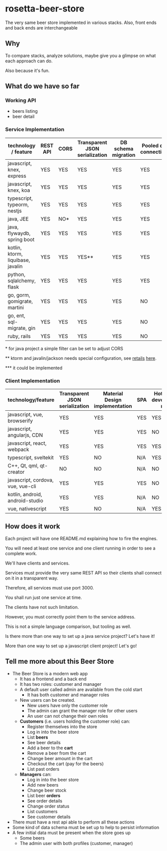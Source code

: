 # rosetta-beer-store

The very same beer store implemented in various stacks. Also, front ends and
back ends are interchangeable

## Why

To compare stacks, analyze solutions, maybe give you a glimpse on what each
approach can do.

Also because it's fun.

## What do we have so far

### Working API

- beers listing
- beer detail

### Service Implementation

| **technology / feature**          | REST API | CORS | Transparent JSON serialization | DB schema migration | Pooled db connection | Hot-reload development mode | Test Suite |
|-----------------------------------|----------|------|--------------------------------|---------------------|----------------------|-----------------------------|------------|
| javascript, knex, express         | YES      | YES  | YES                            | YES                 | YES                  | YES                         | YES        |
| javascript, knex, koa             | YES      | YES  | YES                            | YES                 | YES                  | YES                         | YES        |
| typescript, typeorm, nestjs       | YES      | YES  | YES                            | YES                 | YES                  | YES                         | ***        |
| java, JEE                         | YES      | NO*  | YES                            | YES                 | YES                  | YES                         | ***        |
| java, flywaydb, spring boot       | YES      | YES  | YES                            | YES                 | YES                  | NO                          | YES        |
| kotlin, ktorm, liquibase, javalin | YES      | YES  | YES**                          | YES                 | YES                  | NO                          | ***        |
| python, sqlalchemy, flask         | YES      | YES  | YES                            | YES                 | YES                  | NO                          | ***        |
| go, gorm, gomigrate, martini      | YES      | YES  | YES                            | YES                 | NO                   | NO                          | ***        |
| go, ent, sql-migrate, gin         | YES      | YES  | YES                            | YES                 | NO                   | NO                          | ***        |
| ruby, rails                       | YES      | YES  | YES                            | YES                 | NO                   | YES                         | ***        |

\* for java project a simple filter can be set to adjust CORS

\** ktorm and javalin/jackson needs special configuration, see [retails](./beer-store-service-kotlin-javalin-ktorm-liquibase/README.md)
[here](https://stackoverflow.com/questions/71721581/how-to-configure-the-default-jackson-json-mapper-on-javalin/71722025#71722025).

\*** it could be implemented

### Client Implementation

| **technology/feature**            | Transparent JSON serialization | Material Design implementation | SPA | Hot-reload development mode |
| --------------------------------- | ------------------------------ | ------------------------------ | --- | --------------------------- |
| javascript, vue, browserify       | YES                            | YES                            | YES | YES                         |
| javascript, angularjs, CDN        | YES                            | YES                            | YES | NO                          |
| javascript, react, webpack        | YES                            | YES                            | YES | YES                         |
| typescript, sveltekit             | YES                            | NO                             | N/A | YES                         |
| C++, Qt, qml, qt-creator          | NO                             | NO                             | N/A | NO                          |
| javascript, cordova, vue, vue-cli | YES                            | YES                            | YES | NO                          |
| kotlin, android, android-studio   | YES                            | YES                            | N/A | NO                          |
| vue, nativescript                 | YES                            | NO                             | N/A | YES                         |

## How does it work

Each project will have one README.md explaining how to fire the engines.

You will need at least one service and one client running in order to see a
complete work.

We'll have clients and services.

Services must provide the very same REST API so their clients shall connect on
it in a transparent way.

Therefore, all services must use port 3000.

You shall run just one service at time.

The clients have not such limitation.

However, you must correctly point them to the service address.

This is not a simple language comparison, but tooling as well.

Is there more than one way to set up a java service project? Let's have it!

More than one way to set up a javascript client project! Let's go!

## Tell me more about this Beer Store

- The Beer Store is a modern web app
  - It has a frontend and a back end
  - It has two roles: customer and manager
  - A default user called admin are available from the cold start
    - It has both customer and manager roles
  - New users can be created.
    - New users have only the customer role
    - The admin can grant the manager role for other users
    - An user can not change their own roles
  - **Customers** (i.e. users holding the customer role) can:
    - Register themselves into the store
    - Log in into the beer store
    - List **beers**
    - See beer details
    - Add a beer to the **cart**
    - Remove a beer from the cart
    - Change beer amount in the cart
    - Checkout the cart (pay for the beers)
    - List past orders
  - **Managers** can:
    - Log in into the beer store
    - Add new beers
    - Change beer stock
    - List beer **orders**
    - See order details
    - Change order status
    - List customers
    - See customer details
- There must have a rest api able to perform all these actions
- Some kind of data schema must be set up to help to persist information
- A few initial data must be present when the store goes up
  - Some beers
  - The admin user with both profiles (customer, manager)
